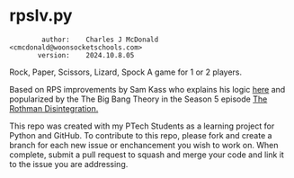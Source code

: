 # rpslv.py
            author:    Charles J McDonald <cmcdonald@woonsocketschools.com>
           version:    2024.10.8.05

   Rock, Paper, Scissors, Lizard, Spock
   A game for 1 or 2 players.

   Based on RPS improvements by Sam Kass who explains his logic [here](https://www.samkass.com/theories/RPSSL.html) and
   popularized by the The Big Bang Theory in the Season 5 episode [The Rothman Disintegration.](https://youtu.be/x5Q6-wMx-K8?si=Gguhgii3LejcPbOZ)

   This repo was created with my PTech Students as a learning project for Python and GitHub.
   To contribute to this repo, please fork and create a branch for each new issue or enchancement
   you wish to work on. When complete, submit a pull request to squash and merge your code and link
   it to the issue you are addressing.
